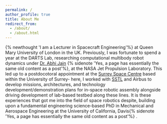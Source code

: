 ```yaml
---
permalink: /
author_profile: true
title: About Me
redirect_from: 
  - /about/
  - /about.html
---
```


{% newthought 'I am a Lecturer in Spacecraft Engineering'%} at Queen Mary University of London in the UK. Previously, I was fortunate to spend a year at the DARTS Lab, researching computational multibody robot dynamics
 under [Dr. Abhi Jain](https://www-robotics.jpl.nasa.gov/who-we-are/people/abhinandan_jain/)
{% sidenote 'Yes, a page has essentially the same old content as a post'%}, at the NASA Jet Propulsion Laboratory.
 This led up to a postdocotoral appointment at the
[Surrey Space Centre](https://www.surrey.ac.uk/surrey-space-centre) based within the University of Surrey- here, I worked with [SSTL](https://www.sstl.co.uk) and Airbus to develop missions, architectures, and technology
development/demonstration plans for in-space robotic assembly alongside driving development of lab-based testbed along these lines. It is these experiences that got me into the field of space robotics despite,
 building upon a fundamental engineering science-based PhD in Mechanical and Aerospace Engineering at the University of California, Davis{% sidenote 'Yes, a page has essentially the same old content as a post'%} .
